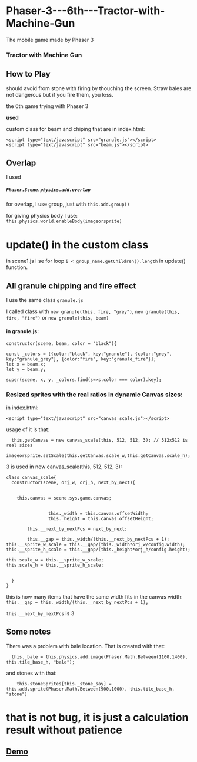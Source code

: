 # Phaser-3---6th---Tractor-with-Machine-Gun
The mobile game made by Phaser 3


### Tractor with Machine Gun

## How to Play

should avoid from stone with firing by thouching the screen. Straw bales are not dangerous but if you fire them, you loss.

the 6th game trying with Phaser 3


**used**


custom class for beam and chiping that are in index.html:

```
<script type="text/javascript" src="granule.js"></script>
<script type="text/javascript" src="beam.js"></script>
```

## Overlap

I used 
##### `Phaser.Scene.physics.add.overlap`

for overlap, I use group, just with `this.add.group()`

for giving physics body I use:
`
this.physics.world.enableBody(imageorsprite)
`



# update() in the custom class

in scene1.js I se for loop `i < group_name.getChildren().length` in update() function.

## All granule chipping and fire effect

I use the same class `granule.js`

I called class with `new granule(this, fire, "grey")`, `new granule(this, fire, "fire")` or `new granule(this, beam)`

#### in granule.js:

```
constructor(scene, beam, color = "black"){

const _colors = [{color:"black", key:"granule"}, {color:"grey", key:"granule_grey"}, {color:"fire", key:"granule_fire"}];
let x = beam.x;
let y = beam.y;

super(scene, x, y, _colors.find(s=>s.color === color).key);
```





### Resized sprites with the real ratios in dynamic Canvas sizes:

in index.html:

`<script type="text/javascript" src="canvas_scale.js"></script>`

usage of it is that:
```
  this.getCanvas = new canvas_scale(this, 512, 512, 3); // 512x512 is real sizes
  imageorsprite.setScale(this.getCanvas.scale_w,this.getCanvas.scale_h);
```
3 is used in new canvas_scale(this, 512, 512, 3):
```
class canvas_scale{
  constructor(scene, orj_w, orj_h, next_by_next){


    this.canvas = scene.sys.game.canvas;


 				this._width = this.canvas.offsetWidth;
 				this._height = this.canvas.offsetHeight;

        this.__next_by_nextPcs = next_by_next;

        this.__gap = this._width/(this.__next_by_nextPcs + 1);
this.__sprite_w_scale = this.__gap/(this._width*orj_w/config.width);
this.__sprite_h_scale = this.__gap/(this._height*orj_h/config.height);

this.scale_w = this.__sprite_w_scale;
this.scale_h = this.__sprite_h_scale;


  }
}
```

this is how many items that have the same width fits in the canvas width:
`
this.__gap = this._width/(this.__next_by_nextPcs + 1); 
`

`this.__next_by_nextPcs` is 3




  
  
  ## Some notes
  
  There was a problem with bale location. That is created with that:
```
  this._bale = this.physics.add.image(Phaser.Math.Between(1100,1400), this.tile_base_h, "bale");
```
  
  and stones with that:
```
    this.stoneSprites[this._stone_say] = this.add.sprite(Phaser.Math.Between(900,1000), this.tile_base_h, "stone")
```
  
  # that is not bug, it is just a calculation result without patience
  




## [Demo](https://html5.ozguruygulama.com/tractor_with_machine_gun/index.html "Demo")

